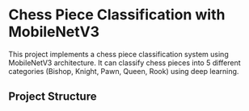 # Chess Piece Classification with MobileNetV3

This project implements a chess piece classification system using MobileNetV3 architecture. It can classify chess pieces into 5 different categories (Bishop, Knight, Pawn, Queen, Rook) using deep learning.

## Project Structure 